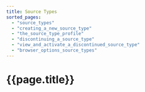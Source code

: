 ```yaml
---
title: Source Types
sorted_pages:
  - "source_types"
  - "creating_a_new_source_type"
  - "the_source_type_profile"
  - "discontinuing_a_source_type"
  - "view_and_activate_a_discontinued_source_type"
  - "browser_options_source_types"
---
```

# {{page.title}}
